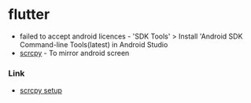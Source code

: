 # flutter

* failed to accept android licences - 'SDK Tools' &gt; Install 'Android SDK Command-line Tools\(latest\) in Android Studio
* [scrcpy](https://github.com/Genymobile/scrcpy) - To mirror android screen

### Link

* [scrcpy setup](https://www.youtube.com/watch?v=JZOfCwsT_Ww)



